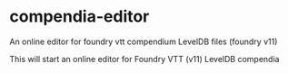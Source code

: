 # compendia-editor
An online editor for foundry vtt compendium LevelDB files (foundry v11)

This will start an online editor for Foundry VTT (v11) LevelDB compendia
